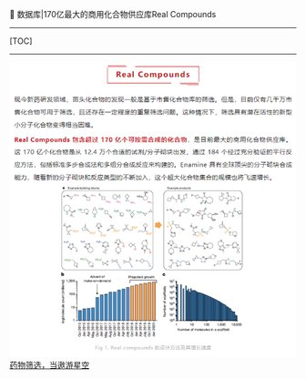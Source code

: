 👏 数据库|170亿最大的商用化合物供应库Real Compounds

---
[TOC]

---
![](数据库170亿最大的商用化合物供应库Real_Compounds/数据库170亿最大的商用化合物供应库Real_Compounds_2022-12-22-10-20-13.png)
[药物筛选，当遨游星空](https://mp.weixin.qq.com/s/qb5tRih5aEjhCJnWv1AlVQ)